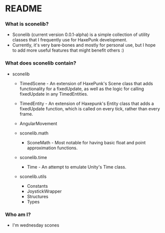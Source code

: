 # README #

### What is sconelib? ###

* Sconelib (current version 0.0.1-alpha) is a simple collection of utility classes that I frequently use
for HaxePunk development.
* Currently, it's very bare-bones and mostly for personal use, but I hope to add
more useful features that might benefit others :)

### What does sconelib contain? ###

* sconelib
	* TimedScene 		- An extension of HaxePunk's Scene class that adds functionality for a fixedUpdate,
	as well as the logic for calling fixedUpdate in any TimedEntities.
	* TimedEntity		- An extension of Haxepunk's Entity class that adds a fixedUpdate function, which
	is called on every tick, rather than every frame.
	* AngularMovement

	* sconelib.math
		* SconeMath 	- Most notable for having basic float and point approximation functions.
	* sconelib.time
		* Time 			- An attempt to emulate Unity's Time class.
	* sconelib.utils
		* Constants
		* JoystickWrapper
		* Structures
		* Types

### Who am I? ###

* I'm wednesday scones
